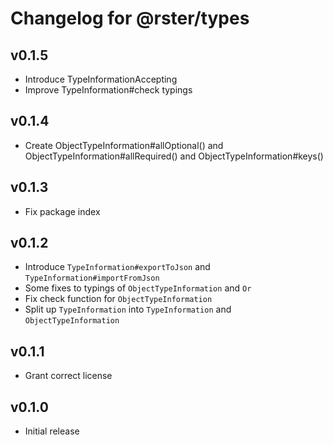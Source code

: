 # Changelog for @rster/types

## v0.1.5

- Introduce TypeInformationAccepting
- Improve TypeInformation#check typings

## v0.1.4

- Create ObjectTypeInformation#allOptional() and ObjectTypeInformation#allRequired() and ObjectTypeInformation#keys()

## v0.1.3

- Fix package index

## v0.1.2

- Introduce `TypeInformation#exportToJson` and `TypeInformation#importFromJson`
- Some fixes to typings of `ObjectTypeInformation` and `Or`
- Fix check function for `ObjectTypeInformation`
- Split up `TypeInformation` into `TypeInformation` and `ObjectTypeInformation`

## v0.1.1

- Grant correct license

## v0.1.0

- Initial release
